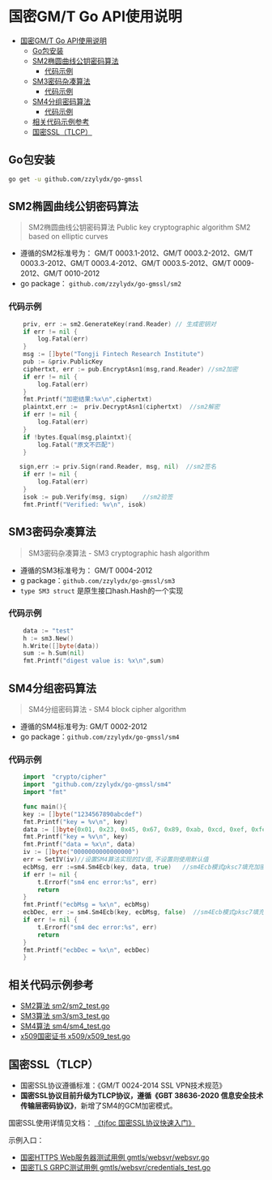 # 国密GM/T Go API使用说明

<!-- TOC -->

- [国密GM/T Go API使用说明](#国密gmt-go-api使用说明)
    - [Go包安装](#go包安装)
    - [SM2椭圆曲线公钥密码算法](#sm2椭圆曲线公钥密码算法)
        - [代码示例](#代码示例)
    - [SM3密码杂凑算法](#sm3密码杂凑算法)
        - [代码示例](#代码示例-1)
    - [SM4分组密码算法](#sm4分组密码算法)
        - [代码示例](#代码示例-2)
    - [相关代码示例参考](#相关代码示例参考)
    - [国密SSL（TLCP）](#国密ssltlcp)

<!-- /TOC -->

## Go包安装

```bash
go get -u github.com/zzylydx/go-gmssl
```
## SM2椭圆曲线公钥密码算法

>   SM2椭圆曲线公钥密码算法 Public key cryptographic algorithm SM2 based on elliptic curves

- 遵循的SM2标准号为： GM/T 0003.1-2012、GM/T 0003.2-2012、GM/T 0003.3-2012、GM/T 0003.4-2012、GM/T 0003.5-2012、GM/T 0009-2012、GM/T 0010-2012
- go package： `github.com/zzylydx/go-gmssl/sm2`

### 代码示例

```Go
    priv, err := sm2.GenerateKey(rand.Reader) // 生成密钥对
    if err != nil {
    	log.Fatal(err)
    }
    msg := []byte("Tongji Fintech Research Institute")
    pub := &priv.PublicKey
    ciphertxt, err := pub.EncryptAsn1(msg,rand.Reader) //sm2加密
    if err != nil {
    	log.Fatal(err)
    }
    fmt.Printf("加密结果:%x\n",ciphertxt)
    plaintxt,err :=  priv.DecryptAsn1(ciphertxt)  //sm2解密
    if err != nil {
    	log.Fatal(err)
    }
    if !bytes.Equal(msg,plaintxt){
        log.Fatal("原文不匹配")
    }

   sign,err := priv.Sign(rand.Reader, msg, nil)  //sm2签名
    if err != nil {
    	log.Fatal(err)
    }
    isok := pub.Verify(msg, sign)    //sm2验签
    fmt.Printf("Verified: %v\n", isok)
```
## SM3密码杂凑算法

> SM3密码杂凑算法 - SM3 cryptographic hash algorithm

- 遵循的SM3标准号为： GM/T 0004-2012
- g package：`github.com/zzylydx/go-gmssl/sm3`
- `type SM3 struct` 是原生接口hash.Hash的一个实现

### 代码示例

```Go
    data := "test"
    h := sm3.New()
    h.Write([]byte(data))
    sum := h.Sum(nil)
    fmt.Printf("digest value is: %x\n",sum)
```

## SM4分组密码算法

> SM4分组密码算法 - SM4 block cipher algorithm

- 遵循的SM4标准号为:  GM/T 0002-2012
- go package：`github.com/zzylydx/go-gmssl/sm4`

### 代码示例

```Go
    import  "crypto/cipher"
    import  "github.com/zzylydx/go-gmssl/sm4"
    import "fmt"

    func main(){
    key := []byte("1234567890abcdef")
	fmt.Printf("key = %v\n", key)
	data := []byte{0x01, 0x23, 0x45, 0x67, 0x89, 0xab, 0xcd, 0xef, 0xfe, 0xdc, 0xba, 0x98, 0x76, 0x54, 0x32, 0x10}
	fmt.Printf("key = %v\n", key)
	fmt.Printf("data = %x\n", data)
    iv := []byte("0000000000000000")
	err = SetIV(iv)//设置SM4算法实现的IV值,不设置则使用默认值
	ecbMsg, err :=sm4.Sm4Ecb(key, data, true)   //sm4Ecb模式pksc7填充加密
	if err != nil {
		t.Errorf("sm4 enc error:%s", err)
		return
	}
	fmt.Printf("ecbMsg = %x\n", ecbMsg)
	ecbDec, err := sm4.Sm4Ecb(key, ecbMsg, false)  //sm4Ecb模式pksc7填充解密
	if err != nil {
		t.Errorf("sm4 dec error:%s", err)
		return
	}
	fmt.Printf("ecbDec = %x\n", ecbDec)
    }
```


## 相关代码示例参考

- [SM2算法 sm2/sm2_test.go](sm2/sm2_test.go)
- [SM3算法 sm3/sm3_test.go](sm3/sm3_test.go)
- [SM4算法 sm4/sm4_test.go](sm4/sm4_test.go)
- [x509国密证书 x509/x509_test.go](x509/x509_test.go)

## 国密SSL（TLCP）

- 国密SSL协议遵循标准：《GM/T 0024-2014 SSL VPN技术规范》
- **国密SSL协议目前升级为TLCP协议，遵循《GBT 38636-2020 信息安全技术 传输层密码协议》**，新增了SM4的GCM加密模式。

国密SSL使用详情见文档： [《tjfoc 国密SSL协议快速入门》](gmtls/websvr/README.md)

示例入口：

- [国密HTTPS Web服务器测试用例 gmtls/websvr/websvr.go](gmtls/websvr/websvr.go)
- [国密TLS GRPC测试用例 gmtls/websvr/credentials_test.go](gmtls/gmcredentials/credentials_test.go)

